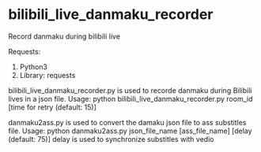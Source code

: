 # bilibili_live_danmaku_recorder
Record danmaku during bilibili live

Requests:
1. Python3
2. Library: requests

bilibili_live_danmaku_recorder.py is used to recorde danmaku during Bilibili lives in a json file.
Usage: python bilibili_live_danmaku_recorder.py room_id [time for retry (default: 15)]

danmaku2ass.py is used to convert the damaku json file to ass substitles file.
Usage: python danmaku2ass.py json_file_name [ass_file_name] [delay (default: 75)]
delay is used to synchronize substitles with vedio


